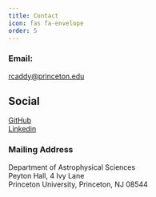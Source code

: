 ```yaml
---
title: Contact
icon: fas fa-envelope
order: 5
---
```


### **Email:**
rcaddy@princeton.edu

## **Social**
<i class="fab fa-github"></i> [GitHub](https://github.com/bcaddy) <br>
<i class="fab fa-linkedin"></i> [Linkedin](https://www.linkedin.com/in/robertcaddy1/)

### **Mailing Address**
Department of Astrophysical Sciences<br>
Peyton Hall, 4 Ivy Lane<br>
Princeton University, Princeton, NJ 08544
